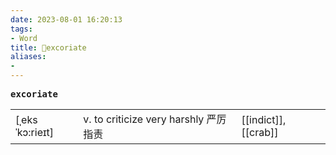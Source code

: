 ```yaml
---
date: 2023-08-01 16:20:13
tags: 
- Word
title: 📖excoriate
aliases: 
- 
---
```


<pre><strong>excoriate</strong></pre>
|   |   |   |
|---|---|---|
|[ˌeksˈkɔ:rieɪt]|v. to criticize very harshly 严厉指责|[[indict]], [[crab]]|